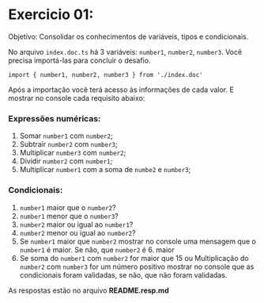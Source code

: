 # Exercicio 01:

Objetivo: Consolidar os conhecimentos de variáveis, tipos e condicionais.

No arquivo `index.doc.ts` há 3 variáveis: `number1`, `number2`, `number3`. Você precisa importá-las para concluir o desafio.

```
import { number1, number2, number3 } from './index.doc'
```

Após a importação você terá acesso às informações de cada valor. E mostrar no console cada requisito abaixo:

### Expressões numéricas:

1. Somar `number1` com `number2`;
2. Subtrair `number2` com `number3`;
3. Multiplicar `number3` com `number2`;
4. Dividir `number2` com `number1`;
5. Multiplicar `number1` com a soma de `numbe2` e `number3`;

### Condicionais:

1. `number1` maior que o `number2`?
2. `number1` menor que o `number3`?
3. `number2` maior ou igual ao `number1`?
4. `number2` menor ou igual ao `number2`?
5. Se `number1` maior que `number2` mostrar no console uma mensagem que o `number1` é maior. Se não, que `number2` é 6. maior
6. Se soma do `number1` com `number2` for maior que 15 ou Multiplicação do `number2` com `number3` for um número positivo mostrar no console que as condicionais foram validadas, se não, que não foram validadas.

As respostas estão no arquivo **README.resp.md**
